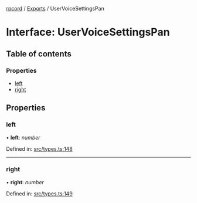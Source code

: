 [rpcord](../README.md) / [Exports](../modules.md) / UserVoiceSettingsPan

# Interface: UserVoiceSettingsPan

## Table of contents

### Properties

- [left](uservoicesettingspan.md#left)
- [right](uservoicesettingspan.md#right)

## Properties

### left

• **left**: *number*

Defined in: [src/types.ts:148](https://github.com/DjDeveloperr/RPCord/blob/43e46ce/src/types.ts#L148)

___

### right

• **right**: *number*

Defined in: [src/types.ts:149](https://github.com/DjDeveloperr/RPCord/blob/43e46ce/src/types.ts#L149)

